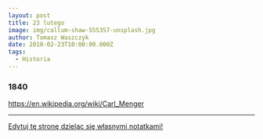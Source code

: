 ```yaml
---
layout: post
title: 23 lutego
image: img/callum-shaw-555357-unsplash.jpg
author: Tomasz Waszczyk
date: 2018-02-23T10:00:00.000Z
tags:
  - Historia
---
```


### 1840

<https://en.wikipedia.org/wiki/Carl_Menger>

---

<a href="https://github.com/TomaszWaszczyk/historia.waszczyk.com/edit/master/src/content/february-23.md" target="_blank">Edytuj tę stronę dzieląc się własnymi notatkami!</a>
